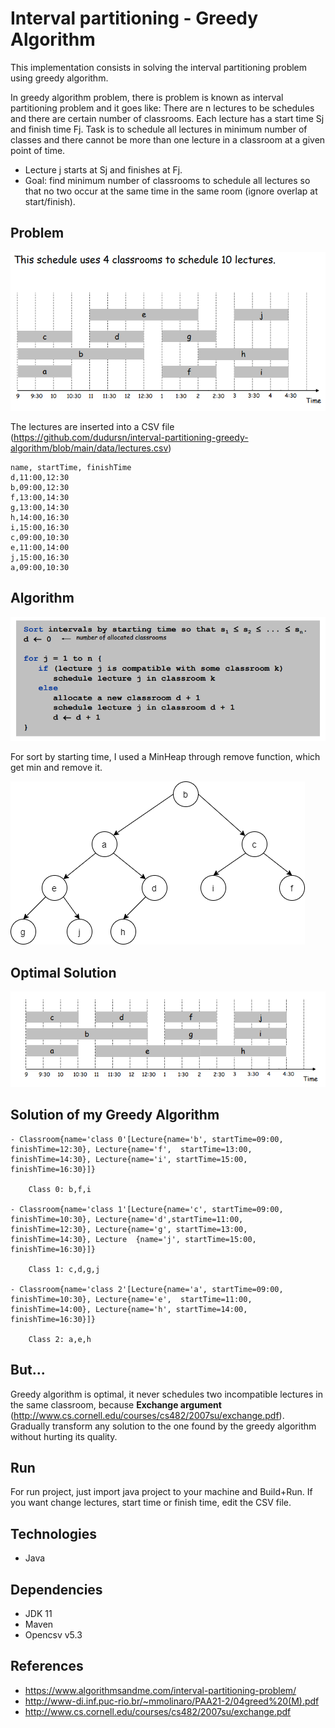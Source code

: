 # Interval partitioning - Greedy Algorithm

This implementation consists in solving the interval partitioning problem using greedy algorithm.

In greedy algorithm problem, there is problem is known as interval partitioning problem and it goes like: There are n lectures to be schedules and there are 
certain number of classrooms. Each lecture has a start time Sj and finish time Fj. Task is to schedule all lectures in minimum number of classes and there 
cannot be more than one lecture in a classroom at a given point of time. 

- Lecture j starts at Sj and finishes at Fj.
- Goal: find minimum number of classrooms to schedule all lectures so that no two occur at the same time in the same room (ignore overlap at start/finish).


## Problem
<img src="img/Problem.png">

The lectures are inserted into a CSV file (https://github.com/dudursn/interval-partitioning-greedy-algorithm/blob/main/data/lectures.csv)

    name, startTime, finishTime
    d,11:00,12:30
    b,09:00,12:30
    f,13:00,14:30
    g,13:00,14:30
    h,14:00,16:30
    i,15:00,16:30
    c,09:00,10:30
    e,11:00,14:00
    j,15:00,16:30
    a,09:00,10:30

## Algorithm
<img src="img/Algorithm.png">

    
For sort by starting time, I used a MinHeap through remove function, which get min and remove it.

<img src="img/minheap.png">

## Optimal Solution
<img src="img/Optimal_Solution.png">

## Solution of my Greedy Algorithm

    - Classroom{name='class 0'[Lecture{name='b', startTime=09:00, finishTime=12:30}, Lecture{name='f',  startTime=13:00, finishTime=14:30}, Lecture{name='i', startTime=15:00, finishTime=16:30}]}

        Class 0: b,f,i

    - Classroom{name='class 1'[Lecture{name='c', startTime=09:00, finishTime=10:30}, Lecture{name='d',startTime=11:00, finishTime=12:30}, Lecture{name='g', startTime=13:00, finishTime=14:30}, Lecture  {name='j', startTime=15:00, finishTime=16:30}]}
    
        Class 1: c,d,g,j

    - Classroom{name='class 2'[Lecture{name='a', startTime=09:00, finishTime=10:30}, Lecture{name='e',  startTime=11:00, finishTime=14:00}, Lecture{name='h', startTime=14:00, finishTime=16:30}]}
        
        Class 2: a,e,h

## But...
Greedy algorithm is optimal, it never schedules two incompatible lectures in the same classroom, because <b>Exchange argument</b> (http://www.cs.cornell.edu/courses/cs482/2007su/exchange.pdf). Gradually transform any solution to the one found by the greedy  algorithm without hurting its quality.

## Run
For run project, just import java project to your machine and Build+Run. If you want change lectures, start time or finish time, edit the CSV file.

## Technologies

- Java

## Dependencies

- JDK 11
- Maven
- Opencsv v5.3

## References
- https://www.algorithmsandme.com/interval-partitioning-problem/
- http://www-di.inf.puc-rio.br/~mmolinaro/PAA21-2/04greed%20(M).pdf
- http://www.cs.cornell.edu/courses/cs482/2007su/exchange.pdf
